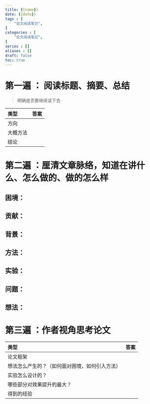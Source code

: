 ```yaml
---
title: {{name}}
date: {{date}}
tags : [
	"论文阅读笔记",
]
categories : [
	"论文阅读笔记",
]
series : []
aliases : []
draft: false
toc: true
---
```


# 第一遍 ： 阅读标题、摘要、总结
> 明确是否要继续读下去

| 类型     | 答案 |
| :-------- | :---- |
| 方向     |      |
| 大概方法 |      |
| 结论     |      |


# 第二遍 ：厘清文章脉络，知道在讲什么、怎么做的、做的怎么样
  
## 困境：
## 贡献：
## 背景：
## 方法：
## 实验：
## 问题：
## 想法：

# 第三遍 ：作者视角思考论文


| 类型                                           | 答案 |
|:---------------------------------------------- |:---- |
| 论文框架                                       |      |
| 想法怎么产生的？（如何面对困境，如何引入方法） |      |
| 实验怎么设计的？                               |      |
| 哪些部分对效果提升的最大？                     |      |
| 得到的经验                    |      |
